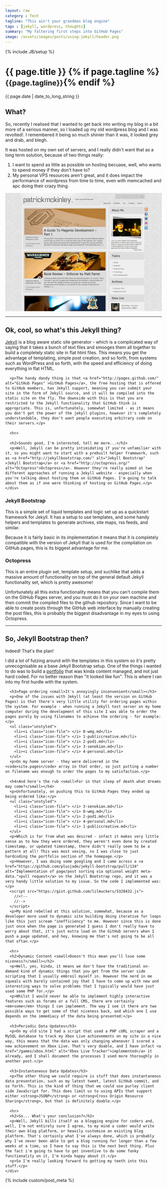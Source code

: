 ```yaml
---
layout: raw
category : Tech
tagline: "This ain't your grandmas blog engine"
tags : [jekyll, wordpress, thoughts]
summary: "My faltering first steps into GitHub Pages"
image: /assets/images/posts/using-jekyll/header.png
---
```

{% include JB/setup %}

<div class="page-header">
  <h1>{{ page.title }} {% if page.tagline %}<small>{{page.tagline}}</small>{% endif %}</h1>
</div>

<div class="row-fluid post-full">
  <div class="span12">
    <div class="date">
      <span>{{ page.date | date_to_long_string }}</span>
    </div>
  </div>
  <div class="span12">
    <div class="content">
      <h2>What?</h2>
    </div>
  </div>
  <div class="span8">
    <div class="content">
      <p>So, recently I realised that I wanted to get back into writing my blog in a bit more of a serious manner, so I loaded up my old wordpress blog and I was revolted!. I remembered it being so much shinier than it was, it looked grey and drab, and blegh.</p>
      <p>It was hosted on my own set of servers, and I really didn't want that as a long term solution, because of two things really:</p>
      <ol>
        <li>I want to spend as little as possible on hosting becuase, well, who wants to spend money if they don't have to?</li>
        <li>My personal VPS resources aren't great, and it does impact the performance of wordpress from time to time, even with memcached and apc doing their crazy thing.</li>
      </ol>
    </div>
  </div>
  <div class="span4">
    <img src="/assets/images/posts/using-jekyll/old_site-small.png" title="Yuk! Old Wordpress!" >
  </div>
  <div class="span12">
    <div class="content">
      <hr>
      <h2>Ok, cool, so what's this Jekyll thing?</h2>
      <p><a href="http://jekyllrb.com/" alt="Jekyll Static Site Generator">Jekyll</a> is a blog aware static site generator - which is a complicated way of saying that it takes a bunch of text files and smooges them all together to build a completely static site in flat html files. This means you get the advantage of templating, simple post creation, and so forth, from systems such as WordPress and so forth, with the speed and efficiency of doing everything in flat HTML.</p>

      <p>The handy dandy thing is that <a href="http://pages.github.com/" alt="GitHub Pages" >GitHub Pages</a>, the free hosting that is offered to GitHub members, has Jekyll support, meaning you can submit your site in the form of Jekyll source, and it will be compiled into the static site on the fly. The downside with this is that you are restricted to the Jekyll functionality that GitHub think is appropriate. This is, unfortunately, somewhat limited - as it means you don't get the power of the jekyll plugins, however it's completely understandable, they don't want people executing arbitrary code on their servers.</p>
      
      <hr>

      <h2>Sounds good, I'm interested, tell me more...</h2>
      <p>Well, Jekyll can be pretty intimidating if you're unfamilier with it, so you might want to start with a prebuilt helper framework, such as <a href="http://jekyllbootstrap.com/" alt="Jekyll Bootstrap" >Jekyll Bootstrap</a> or <a href="http://octopress.org/" alt="Octopress">Octopress</a>. However they're really aimed at two different approaches of running a Jekyll website - especially when you're talking about hosting them on GitHub Pages. I'm going to talk about them as if one were thinking of hosting on GitHub Pages.</p>
    </div>
  </div>
  <div class="span6">
    <div class="content">
      <h3>Jekyll Bootstrap</h3>
      <p>This is a simple set of liquid templates and logic set up as a quickstart framework for Jekyll. It has a setup to use templates, and some handy helpers and templates to generate archives, site maps, rss feeds, and similar.</p>
      <p>Because it is fairly basic in its implementation it means that it is completely compatible with the version of Jekyll that is used for the compilation on GitHub pages, this is its biggest advantage for me.</p>
    </div>
  </div>
  
  <div class="span6">
    <div class="content">
      <h3>Octopress</h3>
      <p>This is an entire plugin set, template setup, and suchlike that adds a massive amount of functionality on top of the general default Jekyll functionality set, which is pretty awesome!</p>
      <p>Unfortunately all this extra functionality means that you can't compile them on the GitHub Pages server, and you must do it on your own machine and then commit the compiled files to the github repository. Since I want to be able to create posts through the GitHub web interface by manually creating the post files, this is probably the biggest disadvantage in my eyes to using Octopress.</p>
    </div>
  </div>
  
  <div class="span12">
    <div class="content">
      <hr>
      <h2>So, Jekyll Bootstrap then?</h2>
      <p>Indeed! That's the plan!</p>
      <p>I did a lot of futzing around with the templates in this system so it's pretty unrecognisable as a base Jekyll Bootstrap setup. One of the things i wanted to do was to build a <a href="/#portfolio">portfolio</a> that was kinda content managed, and not just hard coded. For no better reason than "it looked like fun". This is where I ran into my first hurdle with the system.</p>
      
      <h3>Page ordering <small>It's annoyingly inconvenient</small></h3>
      <p>One of the issues with Jekyll (at least the version on GitHub Pages) is that there's very little utility for ordering pages within the system. For example - when running a Jekyll test server on my home computer during the development of this site I was able to order the pages purely by using filenames to achieve the ordering - for example:</p>
      <ul class="unstyled">
        <li><i class="icon-file"> </i> 0-wmg.md</li>
        <li><i class="icon-file"> </i> 1-publiccreative.md</li>
        <li><i class="icon-file"> </i> 2-pod1.md</li>
        <li><i class="icon-file"> </i> 3-senokian.md</li>
        <li><i class="icon-file"> </i> 4-personal.md</li>
      </ul>
      <p>On my home server - they were delivered in the <code>site.pages</code> array in that order, so just putting a number on filename was enough to order the pages to my satisfaction.</p>
      
      <h4>And here's the rub <small>For in that sleep of death what dreams may come?</small></h4>
      <p>Unfortunately, on pushing this to GitHub Pages they ended up being ordered like:</p>
      <ul class="unstyled">
        <li><i class="icon-file"> </i> 3-senokian.md</li>
        <li><i class="icon-file"> </i> 0-wmg.md</li>
        <li><i class="icon-file"> </i> 2-pod1.md</li>
        <li><i class="icon-file"> </i> 4-personal.md</li>
        <li><i class="icon-file"> </i> 1-publiccreative.md</li>
      </ul>
      <p>Which is far from what was desired - infact it makes very little sense as to how they were ordered, they weren't even done by created timestamp, or updated timestamp, there didn't really seem to be a pattern at all! This was most vexing, so I was close to just hardcoding the portfolio section of the homepage.</p>
      <p>However, I was doing some googling and I came across a <a href="https://github.com/plusjade/jekyll-bootstrap/pull/134" alt="Implementation of page/post sorting via optional weight meta-data.">pull request</a> on the Jekyll Bootstrap repo, and it was a very handy little solution to my issue. So the code I implemented was:</p>
      <script src="https://gist.github.com/lilmuckers/5328432.js">
        //<!--
        //-->
      </script>
      <p>My mind rebelled at this solution, somewhat, because as a developer more used to dynamic site building doing iterative for loops like this just scream "inefficiency" to me. However since this is done just once when the page is generated I guess I don't really have to worry about that, it's just extra load on the GitHub servers when I push a page updated, and hey, knowing me that's not going to be all that oftan.</p>
      
      <hr>
      <h2>Dynamic Content <small>Doesn't this mean you'll lose some niceness?</small></h2>
      <p>Well, yes, kinda, it means we don't have the traditional on-demand kind of dynamic things that you get from the server side scripting that I usually embroil myself in. However the nerd in me squeals with barely contained joy that I have to come up with new and interesting ways to solve problems that I typically would have just used some PHP for.</p>
      <p>Whilst I would never be able to implement highly interactive features such as forums or a full CMS, there are certainly <em>some</em> things I can implement. The way I see it there are two possible ways to get some of that niceness back, and which one I use depends on the immediacy of the data being presented:</p>
      
      <h3>Periodic Data Updates</h3>
      <p>On my old site I had a script that used a PHP cURL scraper and a MySQL database to track my Xbox Live achievements on my site in a nice way, this means that the data was only changing whenever I scored a new achievement on Xbox Live. That's very doable, and I have infact <a href="/games/xbox.html" alt="Xbox Live Tracker">implemented</a> it already, and I shall document the processes I used more thoroughly in another post.</p>
      
      <h3>Instantaneous Data Updates</h3>
      <p>The other thing we could require is stuff that does instantaneous data presentation, such as my latest tweet, latest GitHub commit, and so forth. This is the kind of thing that we could use purley client side JavaScript for. This does limit us to using APIs that support either <strong>JSONP</strong> or <strong>Cross Origin Resource Sharing</strong>, but that is definitely doable.</p>
      
      <hr>
      <h2>So... What's your conclusion?</h2>
      <p>Well, Jekyll bills itself as a blogging engine for coders and, well, I'm not entirely sure I agree, to my mind a coder would write their own blog platform, or heavily customise an existing blog platform. That's certainly what I've always done, which is probably why I've never been able to get a blog running for longer than a few weeks at a time, so I have to say this is the next best thing. Plus the fact i'm going to have to get inventive to do some funky functionality on it, I'm kinda happy about it.</p>
      <p>So I'm really looking forward to getting my teeth into this stuff.</p>
    </div>
  </div>
  
  
  {% include custom/post_meta %}
</div>